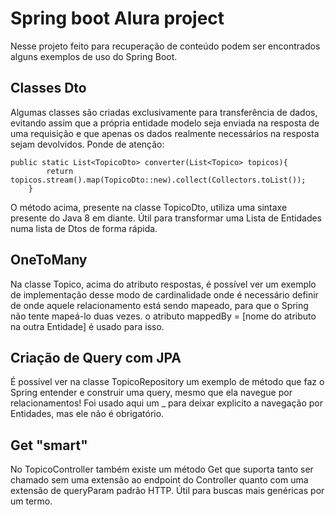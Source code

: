 # Spring boot Alura project
Nesse projeto feito para recuperação de conteúdo podem ser encontrados alguns exemplos de uso do Spring Boot.

## Classes Dto

Algumas classes são criadas exclusivamente para transferência de dados, evitando assim que a própria entidade modelo seja 
enviada na resposta de uma requisição e que apenas os dados realmente necessários na resposta sejam devolvidos.
Ponde de atenção:
```{Java}
public static List<TopicoDto> converter(List<Topico> topicos){
        return topicos.stream().map(TopicoDto::new).collect(Collectors.toList());
    }
```

O método acima, presente na classe TopicoDto, utiliza uma sintaxe presente do Java 8 em diante.
Útil para transformar uma Lista de Entidades numa lista de Dtos de forma rápida.

## OneToMany

Na classe Topico, acima do atributo respostas, é possível ver um exemplo de implementação desse modo de cardinalidade 
onde é necessário definir de onde aquele relacionamento está sendo mapeado, para que o Spring não tente mapeá-lo duas vezes.
o atributo mappedBy = [nome do atributo na outra Entidade] é usado para isso.

## Criação de Query com JPA

É possível ver na classe TopicoRepository um exemplo de método que faz o Spring entender e construir
uma query, mesmo que ela navegue por relacionamentos! Foi usado aqui um _ para deixar explicito a navegação
por Entidades, mas ele não é obrigatório.

## Get "smart"

No TopicoController também existe um método Get que suporta tanto ser chamado sem uma extensão ao endpoint do Controller
quanto com uma extensão de queryParam padrão HTTP. Útil para buscas mais genéricas por um termo.
